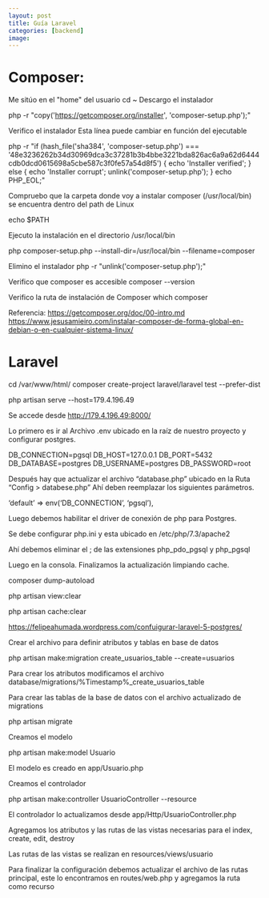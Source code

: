 ```yaml
---
layout: post
title: Guía Laravel
categories: [backend]
image: 
---
```



# Composer:

Me sitúo en el "home" del usuario
cd ~
Descargo el instalador

php -r "copy('https://getcomposer.org/installer', 'composer-setup.php');"

Verifico el instalador
Esta línea puede cambiar en función del ejecutable

php -r "if (hash_file('sha384', 'composer-setup.php') === '48e3236262b34d30969dca3c37281b3b4bbe3221bda826ac6a9a62d6444cdb0dcd0615698a5cbe587c3f0fe57a54d8f5') { echo 'Installer verified'; } else { echo 'Installer corrupt'; unlink('composer-setup.php'); } echo PHP_EOL;"

Compruebo que la carpeta donde voy a instalar composer (/usr/local/bin) se encuentra dentro del path de Linux

echo $PATH

Ejecuto la instalación en el directorio /usr/local/bin

php composer-setup.php --install-dir=/usr/local/bin --filename=composer

Elimino el instalador
php -r "unlink('composer-setup.php');"

Verifico que composer es accesible
composer --version

Verifico la ruta de instalación de Composer
which composer

Referencia: 
https://getcomposer.org/doc/00-intro.md
https://www.jesusamieiro.com/instalar-composer-de-forma-global-en-debian-o-en-cualquier-sistema-linux/

# Laravel

cd /var/www/html/
composer create-project laravel/laravel test --prefer-dist

php artisan serve --host=179.4.196.49

Se accede desde http://179.4.196.49:8000/


Lo primero es ir al Archivo .env ubicado en la raíz de nuestro proyecto y configurar postgres.


DB_CONNECTION=pgsql
DB_HOST=127.0.0.1
DB_PORT=5432
DB_DATABASE=postgres
DB_USERNAME=postgres
DB_PASSWORD=root


Después hay que actualizar el archivo “database.php” ubicado en la Ruta “Config > databese.php” Ahí deben reemplazar los siguientes parámetros.

‘default’ => env(‘DB_CONNECTION’, ‘pgsql’),

Luego debemos habilitar el driver de conexión de php para Postgres.

Se debe configurar php.ini y esta ubicado en /etc/php/7.3/apache2

Ahí debemos eliminar el ; de las extensiones php_pdo_pgsql y php_pgsql

Luego en la consola. Finalizamos la actualización limpiando cache.

composer dump-autoload

php artisan view:clear

php artisan cache:clear


https://felipeahumada.wordpress.com/confuigurar-laravel-5-postgres/

Crear el archivo para definir atributos y tablas en base de datos

php artisan make:migration create_usuarios_table --create=usuarios 


Para crear los atributos modificamos el archivo database/migrations/%Timestamp%_create_usuarios_table

Para crear las tablas de la base de datos con el archivo actualizado de migrations

php artisan migrate

Creamos el modelo

php artisan make:model Usuario


El modelo es creado en app/Usuario.php

Creamos el controlador

php artisan make:controller UsuarioController --resource

El controlador lo actualizamos desde app/Http/UsuarioController.php

Agregamos los atributos y las rutas de las vistas necesarias para el index,  create, edit, destroy

Las rutas de las vistas se realizan en resources/views/usuario

Para finalizar la configuración debemos actualizar el archivo de las rutas principal, este lo encontramos
en routes/web.php y agregamos la ruta como recurso
